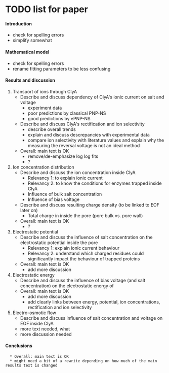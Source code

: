 # TODO list for paper

#### Introduction
  * check for spelling errors
  * simplify somewhat
#### Mathematical model
  * check for spelling errors
  * rename fitting parameters to be less confusing
#### Results and discussion
   1. Transport of ions through ClyA
      * Describe and discuss dependency of ClyA's ionic current on salt and voltage
        * experiment data
        * poor predictions by classical PNP-NS
        * good predictions by ePNP-NS
      * Describe and discuss ClyA's rectification and ion selectivity
        *  describe overall trends
        *  explain and discuss descrepancies with experimental data
        *  compare ion selectivity with literature values and explain why the measuring the reversal voltage is not an ideal method
      * Overall: main text is OK
         * remove/de-emphasize log log fits
         * ?
   2. Ion concentration distribution
      * Describe and discuss the ion concentration inside ClyA
         * Relevancy 1: to explain ionic current
         * Relevancy 2: to know the conditions for enzymes trapped inside ClyA
         * Influence of bulk salt concentration
         * Influence of bias voltage
      * Describe and discuss resulting charge density (to be linked to EOF later on)
         * Total charge in inside the pore (pore bulk vs. pore wall)
      * Overall: main text is OK
          * ?
   3. Electrostatic potential
      * Describe and discuss the influence of salt concentration on the electrostatic potential inside the pore
         * Relevancy 1: explain ionic current behaviour
         * Relevancy 2: understand which charged residues could significantly impact the behaviour of trapped proteins
      * Overall: main text is OK
         * add more discussion
   4. Electrostatic energy
      * Describe and discuss the influence of bias voltage (and salt concentration) on the electrostatic energy of
      * Overall: main text is OK
         * add more discussion
         * add clearly links between energy, potential, ion concentrations, rectification and ion selectivity
   5. Electro-osmotic flow
      * Describe and discuss influence of salt concentration and voltage on EOF inside ClyA
      * more text needed, what
      * more discussion needed
 #### Conclusions
      * Overall: main text is OK
      * might need a bit of a rewrite depending on how much of the main results text is changed
